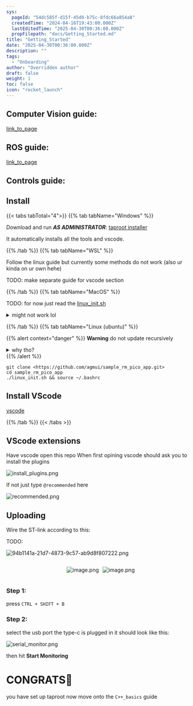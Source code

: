 ```yaml
---
sys:
  pageId: "54dc585f-d15f-45d0-b75c-8fdc66a854a8"
  createdTime: "2024-04-16T19:43:00.000Z"
  lastEditedTime: "2025-04-30T00:36:00.000Z"
  propFilepath: "docs/Getting_Started.md"
title: "Getting_Started"
date: "2025-04-30T00:36:00.000Z"
description: ""
tags:
  - "Onboarding"
author: "Overridden author"
draft: false
weight: 1
toc: false
icon: "rocket_launch"
---
```


## Computer Vision guide:

[link_to_page](86d45bc0-388b-4d26-8848-44f255f73d0e)

## ROS guide:

[link_to_page](3c76c1de-ec8f-46d6-8b0a-294005edc2d5)

## Controls guide:

## Install

{{< tabs tabTotal="4">}}
{{% tab tabName="Windows" %}}

Download and run _**AS ADMINISTRATOR**_: [taproot installer](https://github.com/Thornbots/TeachingFreshies/releases/tag/1.0)

It automatically installs all the tools and vscode.

{{% /tab %}}
{{% tab tabName="WSL" %}}

Follow the linux guide but currently some methods do not work (also ur kinda on ur own hehe)

TODO: make separate guide for vscode section

{{% /tab %}}
{{% tab tabName="MacOS" %}}

TODO: for now just read the [linux_init.sh](https://github.com/agmui/sample_rm_pico_app/blob/main/linux_init.sh)

<details>
<summary>might not work lol</summary>

`brew install libusb pkg-config`

Next install: [vscode](https://code.visualstudio.com/Download)

</details>

{{% /tab %}}
{{% tab tabName="Linux (ubuntu)" %}}

{{% alert context="danger" %}}
**Warning** do not update recursively
<details>
<summary>why tho?</summary>
There are some submodules that may go on for a while (like tinyusb) and I highly
recommend you don't need to get them.
If you want to see what submodules I update just look in `linux_init.sh`
</details>
{{% /alert %}}

```shell
git clone <https://github.com/agmui/sample_rm_pico_app.git>
cd sample_rm_pico_app
./linux_init.sh && source ~/.bashrc
```

## Install VScode

[vscode](https://code.visualstudio.com/Download)

{{% /tab %}}
{{< /tabs >}}

## VScode extensions

Have vscode open this repo
When first opining vscode should ask you to install the plugins

![install_plugins.png](https://prod-files-secure.s3.us-west-2.amazonaws.com/d518164a-d88e-44d1-a4ee-3adb3bd8bce0/89bd30f0-1825-4e77-867b-0a41ce370880/install_plugins.png?X-Amz-Algorithm=AWS4-HMAC-SHA256&X-Amz-Content-Sha256=UNSIGNED-PAYLOAD&X-Amz-Credential=ASIAZI2LB466ZP76IIHY%2F20250505%2Fus-west-2%2Fs3%2Faws4_request&X-Amz-Date=20250505T061315Z&X-Amz-Expires=3600&X-Amz-Security-Token=IQoJb3JpZ2luX2VjEH4aCXVzLXdlc3QtMiJHMEUCIQD9wkfpC4vuNQ9TQ4uWHz%2FYO6EeqmhKfKl3OKnJyP0mVgIgbhOJKn608OlV4f78G3MPhnCXMtJ7ZzpRmAVwBfOzMLYq%2FwMIJxAAGgw2Mzc0MjMxODM4MDUiDONv5YhUsZN1LorxKyrcAy02n%2BbMJgU94%2BnET%2Bm3B9Xsiy7Fj3Ema8c5CCqe7pABKtlb%2Bkh5LPOS9ZiQbOpEIVdD%2FAprlmuwMMOf0iIu5EnNvVR9vNBwjQb%2FRoR8qHBhJZoIiTaR5ZDuYQAFe1j%2FGoBhcsHEHFpON5Al6ddkz5Rl4MNzcSRQoa932R4%2FiYffrxhcluzVt33iptlBOmJ%2FitZ1nsSugrzlEHdZYlafXslxmC3ZVqhe%2BpKCWTtf3bdJyik7ttjtgsw7CRB9K2PUqA4qtHr9Tpp1wx2lwBN7ls6asCneBN2ERWrX2fsDIUC5YmQEE5agmM9z%2F03BnKlHt3CV%2Bpqbg8bxxgQ0FUoBHJRCiICVJDg9PfsDA8idk1T7Bf5fs7jsJJ8pWxumhbn9B3s8A0%2BqfBLh3TnfSH8SYniuqZ0nNpDwBYbaFikEIX60jtUEBo%2B64%2FTTfhW5eVZtXztMtUinhQ9B35PBICj2qSvqcpwwWF12OSR%2BYO3RjXy7Cz0W0VfsgZHlGqHXucu%2BFBmpbdhJj1zxdkG8V7xUKW6mE9WbDho7Avydt5d7c%2BmxY%2BENeEc8pj5TkYyMIFpIii4qvnYITWUAwT78Aw4%2FyVR%2BG2C59Ib5jvYbxYn4bafZ26gfxX7dByu5%2FhAwMMWa4cAGOqUB5skUlBDyiW2uu7qZKqSI1YNQccQuRP%2FE21jcELJ2eHHVsdUk8ZHRl4CehRk5doprXkEap9kAisZjPBTIDwQEHRjYuehPJcg8utUVTh890vIILADVP35kfzuJfRpvE9CJq1sMRe5QVQQ8VrDqO4h7Lexx9UVAdwRwI1a5RJWgRMnB9iQO1t3YnKqIogSknz%2FAZxVjEg3hslNNhix%2F9DL7d9eAMy0w&X-Amz-Signature=0ef10af0a540e6a5847a85aa7e419fcf67298bcbc3d360cb547b5c1f920acbd3&X-Amz-SignedHeaders=host&x-id=GetObject)

If not just type `@recommended` here  

![recommended.png](https://prod-files-secure.s3.us-west-2.amazonaws.com/d518164a-d88e-44d1-a4ee-3adb3bd8bce0/61e661e9-5d85-4dfc-be0d-8d2097a5e793/recommended.png?X-Amz-Algorithm=AWS4-HMAC-SHA256&X-Amz-Content-Sha256=UNSIGNED-PAYLOAD&X-Amz-Credential=ASIAZI2LB466ZP76IIHY%2F20250505%2Fus-west-2%2Fs3%2Faws4_request&X-Amz-Date=20250505T061315Z&X-Amz-Expires=3600&X-Amz-Security-Token=IQoJb3JpZ2luX2VjEH4aCXVzLXdlc3QtMiJHMEUCIQD9wkfpC4vuNQ9TQ4uWHz%2FYO6EeqmhKfKl3OKnJyP0mVgIgbhOJKn608OlV4f78G3MPhnCXMtJ7ZzpRmAVwBfOzMLYq%2FwMIJxAAGgw2Mzc0MjMxODM4MDUiDONv5YhUsZN1LorxKyrcAy02n%2BbMJgU94%2BnET%2Bm3B9Xsiy7Fj3Ema8c5CCqe7pABKtlb%2Bkh5LPOS9ZiQbOpEIVdD%2FAprlmuwMMOf0iIu5EnNvVR9vNBwjQb%2FRoR8qHBhJZoIiTaR5ZDuYQAFe1j%2FGoBhcsHEHFpON5Al6ddkz5Rl4MNzcSRQoa932R4%2FiYffrxhcluzVt33iptlBOmJ%2FitZ1nsSugrzlEHdZYlafXslxmC3ZVqhe%2BpKCWTtf3bdJyik7ttjtgsw7CRB9K2PUqA4qtHr9Tpp1wx2lwBN7ls6asCneBN2ERWrX2fsDIUC5YmQEE5agmM9z%2F03BnKlHt3CV%2Bpqbg8bxxgQ0FUoBHJRCiICVJDg9PfsDA8idk1T7Bf5fs7jsJJ8pWxumhbn9B3s8A0%2BqfBLh3TnfSH8SYniuqZ0nNpDwBYbaFikEIX60jtUEBo%2B64%2FTTfhW5eVZtXztMtUinhQ9B35PBICj2qSvqcpwwWF12OSR%2BYO3RjXy7Cz0W0VfsgZHlGqHXucu%2BFBmpbdhJj1zxdkG8V7xUKW6mE9WbDho7Avydt5d7c%2BmxY%2BENeEc8pj5TkYyMIFpIii4qvnYITWUAwT78Aw4%2FyVR%2BG2C59Ib5jvYbxYn4bafZ26gfxX7dByu5%2FhAwMMWa4cAGOqUB5skUlBDyiW2uu7qZKqSI1YNQccQuRP%2FE21jcELJ2eHHVsdUk8ZHRl4CehRk5doprXkEap9kAisZjPBTIDwQEHRjYuehPJcg8utUVTh890vIILADVP35kfzuJfRpvE9CJq1sMRe5QVQQ8VrDqO4h7Lexx9UVAdwRwI1a5RJWgRMnB9iQO1t3YnKqIogSknz%2FAZxVjEg3hslNNhix%2F9DL7d9eAMy0w&X-Amz-Signature=f707aef361b0cd1d294163458afdf233c46e84bce265279783a25f7494edd054&X-Amz-SignedHeaders=host&x-id=GetObject)

## Uploading

Wire the ST-link according to this:

TODO:

![94b1141a-21d7-4873-9c57-ab9d8f807222.png](https://prod-files-secure.s3.us-west-2.amazonaws.com/d518164a-d88e-44d1-a4ee-3adb3bd8bce0/e5fad17d-ab82-4300-9f4c-505ab4b1202c/94b1141a-21d7-4873-9c57-ab9d8f807222.png?X-Amz-Algorithm=AWS4-HMAC-SHA256&X-Amz-Content-Sha256=UNSIGNED-PAYLOAD&X-Amz-Credential=ASIAZI2LB466ZP76IIHY%2F20250505%2Fus-west-2%2Fs3%2Faws4_request&X-Amz-Date=20250505T061315Z&X-Amz-Expires=3600&X-Amz-Security-Token=IQoJb3JpZ2luX2VjEH4aCXVzLXdlc3QtMiJHMEUCIQD9wkfpC4vuNQ9TQ4uWHz%2FYO6EeqmhKfKl3OKnJyP0mVgIgbhOJKn608OlV4f78G3MPhnCXMtJ7ZzpRmAVwBfOzMLYq%2FwMIJxAAGgw2Mzc0MjMxODM4MDUiDONv5YhUsZN1LorxKyrcAy02n%2BbMJgU94%2BnET%2Bm3B9Xsiy7Fj3Ema8c5CCqe7pABKtlb%2Bkh5LPOS9ZiQbOpEIVdD%2FAprlmuwMMOf0iIu5EnNvVR9vNBwjQb%2FRoR8qHBhJZoIiTaR5ZDuYQAFe1j%2FGoBhcsHEHFpON5Al6ddkz5Rl4MNzcSRQoa932R4%2FiYffrxhcluzVt33iptlBOmJ%2FitZ1nsSugrzlEHdZYlafXslxmC3ZVqhe%2BpKCWTtf3bdJyik7ttjtgsw7CRB9K2PUqA4qtHr9Tpp1wx2lwBN7ls6asCneBN2ERWrX2fsDIUC5YmQEE5agmM9z%2F03BnKlHt3CV%2Bpqbg8bxxgQ0FUoBHJRCiICVJDg9PfsDA8idk1T7Bf5fs7jsJJ8pWxumhbn9B3s8A0%2BqfBLh3TnfSH8SYniuqZ0nNpDwBYbaFikEIX60jtUEBo%2B64%2FTTfhW5eVZtXztMtUinhQ9B35PBICj2qSvqcpwwWF12OSR%2BYO3RjXy7Cz0W0VfsgZHlGqHXucu%2BFBmpbdhJj1zxdkG8V7xUKW6mE9WbDho7Avydt5d7c%2BmxY%2BENeEc8pj5TkYyMIFpIii4qvnYITWUAwT78Aw4%2FyVR%2BG2C59Ib5jvYbxYn4bafZ26gfxX7dByu5%2FhAwMMWa4cAGOqUB5skUlBDyiW2uu7qZKqSI1YNQccQuRP%2FE21jcELJ2eHHVsdUk8ZHRl4CehRk5doprXkEap9kAisZjPBTIDwQEHRjYuehPJcg8utUVTh890vIILADVP35kfzuJfRpvE9CJq1sMRe5QVQQ8VrDqO4h7Lexx9UVAdwRwI1a5RJWgRMnB9iQO1t3YnKqIogSknz%2FAZxVjEg3hslNNhix%2F9DL7d9eAMy0w&X-Amz-Signature=868df108c99fcc5e6c4f7bd71872d1c72d627d2291bf0162bd0fc2b8b542a4bb&X-Amz-SignedHeaders=host&x-id=GetObject)

<div style="display: flex;flex-direction: row; column-gap:10px; max-width: 630px;justify-content: center;">
<div>

![image.png](https://prod-files-secure.s3.us-west-2.amazonaws.com/d518164a-d88e-44d1-a4ee-3adb3bd8bce0/210ecb78-1116-4d7b-b9b7-2292f66fa2c2/image.png?X-Amz-Algorithm=AWS4-HMAC-SHA256&X-Amz-Content-Sha256=UNSIGNED-PAYLOAD&X-Amz-Credential=ASIAZI2LB4666YTJD7AA%2F20250505%2Fus-west-2%2Fs3%2Faws4_request&X-Amz-Date=20250505T061319Z&X-Amz-Expires=3600&X-Amz-Security-Token=IQoJb3JpZ2luX2VjEH4aCXVzLXdlc3QtMiJIMEYCIQDagIKicoJL0uIhcfONBDyBX7qVy2cxizFuqDT9ZQAOnAIhANXzUidiqYFCaEo3Acgk7CHJoonoZmrU%2BQqzz6rS%2BBDzKv8DCCcQABoMNjM3NDIzMTgzODA1IgyDGawGxWWXKyrg%2BWgq3AOd%2Bx5kUqgwoLLHY0n%2FoL0SEUkoMWIwmhCHGyAS62ULkMCriVL0%2BD8QgwNZfKugrlvameCNoYCV4u9femJAw1GfCqdznND%2FCjFfT3rqxzJXyndb%2BgSZNBjVWxx20zgrN8Ww1YQJ4NGZKDybdLoBvcSxHjsFuRwMNaULAv2cedo%2Fdq5h1o2XYL2hphcPBM%2FkCyXFVHxmTGve%2BqV99jeh%2FvfikheqdutRAsVOJpj5xFdPAIEeH7pTjwWDaVYxUPCXmo1Jni6y1LND8snSF9hXW4O2nqaVpVKcltMRP3AK1CCjSqaEeZ03LBiSlr8dnr4xhL52t4wJ89d4eO6KgIcJniT1hus2Rq87CKPu7rXEX2kCH%2Fhh3ayRiCDXkPfhYxjnPm9XPQK4vgAjeYzZqr%2BEi1Suj7OTg%2B2U%2BJTi1TdiJEs8fH%2FObAZxgTI3hwevDPGZLdxcRIAQBCREAxtqA11aNEXjI%2BM%2Blk0dmk6WinilKv0LigETLeTy7E5rddkRErFix4anpyRrHj40%2FKxj3NMAcgmHU16igb2gV3xEeg9TrW9ozb1bnmZM1Qchq8WomtCSmaj1eE%2FnCG4qByuxlO8kz7lbXcG7LRWoHmL6VXkzPUZ0awv%2FHGcaU1NmH%2BfDtDCqoOHABjqkAVFsZLcmOPC7CjCOOD87MnqWsypaRllPoO9LqjN7hpcAjgsBkkFpIir57onqXfbOwPOyXqFsSQb1K0FHGgqMSoHHFmg8pQ%2BHhyL0NZ6BVuGpeGzA6S%2F6nLfV8KXu07fE6ygaKACR1xXlBiaKan3pwj4GuQBxOHvUco5xwsXE6eXFILvcMNV6ZwqR7p98Oa3V2KKsxV9DuhX8L68YDuJeJYYtAgMA&X-Amz-Signature=599e0716425f34240ce4253c0fff916d76626603a66d11eeb84c4c810a58b520&X-Amz-SignedHeaders=host&x-id=GetObject)

</div>
<div>

![image.png](https://prod-files-secure.s3.us-west-2.amazonaws.com/d518164a-d88e-44d1-a4ee-3adb3bd8bce0/33a0fd0f-8ca6-4a86-8e09-26e95ded1fff/image.png?X-Amz-Algorithm=AWS4-HMAC-SHA256&X-Amz-Content-Sha256=UNSIGNED-PAYLOAD&X-Amz-Credential=ASIAZI2LB4665IWAN6VO%2F20250505%2Fus-west-2%2Fs3%2Faws4_request&X-Amz-Date=20250505T061326Z&X-Amz-Expires=3600&X-Amz-Security-Token=IQoJb3JpZ2luX2VjEH4aCXVzLXdlc3QtMiJGMEQCIFEor7y3UE4528RNPuQlOk7I1W2TBGZnN%2Bazb%2Bul7V9xAiBv9wgoAp6dKxMpXkcgrpG5VPqpOh%2F9B2eG%2FOa7GHdTAir%2FAwgnEAAaDDYzNzQyMzE4MzgwNSIM%2B%2BMpZK%2BBO36lim87KtwDD%2FbBashhMLki%2BKhoVOfozcvDuTDb%2FRrUreo%2FHXZiys1bJ4qitNAcHgPLYCxPu2gak%2FprHVSjhQNsvdx%2BcCTdN8YGU78jhQJ0k6G68joZEzZb%2BYJgAuWe60B1aosgBVvCfdh53p8r7Khkdb3aNv6VFi%2BJB8m49ZvYk7z83KDuQNBuA3oqMxHfdpBkcbfSvzcuvH0hL3iq3sv6N%2BQylcrJkHacErHc3KflLyPhyMWJ8Uze%2Fr5ovzLg%2FdaIILkP5CqNH5macEyogCqw9f4j%2FZKZYaPVaLRPyMRAe6A%2FtXvcrUKbfcT9at%2BcJ5rrad5Z6bCzDgIbO9ViSPvVrd7fPz%2Bwgi2uQVM6919CeY5ySglgufMHpV%2BYGD9hztqlBots6KKn5PKtdAxMJv1EJhZ7C1wNnA%2FgBApoVPFj1oMX6V2NfNcui%2F9y6XogMFDtwKuoVoW4hLz9KFjU4c0yM2p9n0APaW8%2BPiQXUT5Proe%2Bn8ZArjB%2BDy5V0emFv1UgEfctFH6kjOK9PZKmP%2Bj59crBVmNN5GTxjm88B3RoxfXrY58ogjnod9JPd45UIhVOPsfjVHa3pSaCl%2BF8IHrMy4qbaQpKqwnMGOQMBDcwxJ8Z%2BGwf1J7S6f6cxDPz3mEMUBswuZrhwAY6pgGct0fQYnqd3ATOZFOou%2BTwF%2FjTfYFHiD1fbAlkfQ2PWLuLOiu8lRUveA07q708ZwkN4KdaeeJrK1gCSgd5Q3AC9aWGOq7VZI54YCA1TlNj2qBYH%2BG96OTdiXElsB0WnC%2FVymaHRGmFlgx9fwKh9ibwz6frm4ZY%2BnZbHQDKvwrrlIH2I2U5%2B2cPgkGPSOH8gL0k%2BEC1u5FA%2FB1gqU069C1CGRv1np6z&X-Amz-Signature=bbb2004cf8d70150a584d1e9ac599b6acdbc63f9de60593ef09fb141647cda19&X-Amz-SignedHeaders=host&x-id=GetObject)

</div>
</div>

### Step 1:

press `CTRL + SHIFT + B`

### Step 2:

select the usb port the type-c is plugged in it should look like this:

![serial_monitor.png](https://prod-files-secure.s3.us-west-2.amazonaws.com/d518164a-d88e-44d1-a4ee-3adb3bd8bce0/f03f4774-05d4-4393-b6a0-d5efb6d315ab/serial_monitor.png?X-Amz-Algorithm=AWS4-HMAC-SHA256&X-Amz-Content-Sha256=UNSIGNED-PAYLOAD&X-Amz-Credential=ASIAZI2LB466ZP76IIHY%2F20250505%2Fus-west-2%2Fs3%2Faws4_request&X-Amz-Date=20250505T061315Z&X-Amz-Expires=3600&X-Amz-Security-Token=IQoJb3JpZ2luX2VjEH4aCXVzLXdlc3QtMiJHMEUCIQD9wkfpC4vuNQ9TQ4uWHz%2FYO6EeqmhKfKl3OKnJyP0mVgIgbhOJKn608OlV4f78G3MPhnCXMtJ7ZzpRmAVwBfOzMLYq%2FwMIJxAAGgw2Mzc0MjMxODM4MDUiDONv5YhUsZN1LorxKyrcAy02n%2BbMJgU94%2BnET%2Bm3B9Xsiy7Fj3Ema8c5CCqe7pABKtlb%2Bkh5LPOS9ZiQbOpEIVdD%2FAprlmuwMMOf0iIu5EnNvVR9vNBwjQb%2FRoR8qHBhJZoIiTaR5ZDuYQAFe1j%2FGoBhcsHEHFpON5Al6ddkz5Rl4MNzcSRQoa932R4%2FiYffrxhcluzVt33iptlBOmJ%2FitZ1nsSugrzlEHdZYlafXslxmC3ZVqhe%2BpKCWTtf3bdJyik7ttjtgsw7CRB9K2PUqA4qtHr9Tpp1wx2lwBN7ls6asCneBN2ERWrX2fsDIUC5YmQEE5agmM9z%2F03BnKlHt3CV%2Bpqbg8bxxgQ0FUoBHJRCiICVJDg9PfsDA8idk1T7Bf5fs7jsJJ8pWxumhbn9B3s8A0%2BqfBLh3TnfSH8SYniuqZ0nNpDwBYbaFikEIX60jtUEBo%2B64%2FTTfhW5eVZtXztMtUinhQ9B35PBICj2qSvqcpwwWF12OSR%2BYO3RjXy7Cz0W0VfsgZHlGqHXucu%2BFBmpbdhJj1zxdkG8V7xUKW6mE9WbDho7Avydt5d7c%2BmxY%2BENeEc8pj5TkYyMIFpIii4qvnYITWUAwT78Aw4%2FyVR%2BG2C59Ib5jvYbxYn4bafZ26gfxX7dByu5%2FhAwMMWa4cAGOqUB5skUlBDyiW2uu7qZKqSI1YNQccQuRP%2FE21jcELJ2eHHVsdUk8ZHRl4CehRk5doprXkEap9kAisZjPBTIDwQEHRjYuehPJcg8utUVTh890vIILADVP35kfzuJfRpvE9CJq1sMRe5QVQQ8VrDqO4h7Lexx9UVAdwRwI1a5RJWgRMnB9iQO1t3YnKqIogSknz%2FAZxVjEg3hslNNhix%2F9DL7d9eAMy0w&X-Amz-Signature=60a42152c4e3ba5589160f1f37b385f0287810273181b62f93079dc6810f834c&X-Amz-SignedHeaders=host&x-id=GetObject)

then hit **Start Monitoring**

# CONGRATS🎉

you have set up taproot now move onto the `C++_basics` guide
